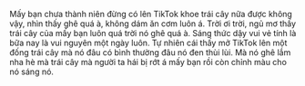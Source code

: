 Mấy bạn chưa thành niên đừng có lên TikTok khoe trái cây nữa được không vậy, nhìn thấy ghê quá à, không dám ăn cơm luôn á. Trời ơi trời, ngủ mơ thấy trái cây của mấy bạn luôn quá trời nó ghê quá à. Sáng thức dậy vui vẻ tính là bữa nay là vui nguyên một ngày luôn. Tự nhiên cái thấy mở TikTok lên một đống trái cây mà nó đâu có bình thường đâu nó đen thùi lùi. Mà nó ghê lắm nha hè mà trái cây mà người ta hái bị rớt á mấy bạn rồi còn chỉnh màu cho nó sáng nó.